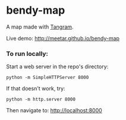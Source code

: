 # bendy-map

A map made with [Tangram](http://github.com/tangrams/tangram).

Live demo: http://meetar.github.io/bendy-map

### To run locally:

Start a web server in the repo's directory:

    python -m SimpleHTTPServer 8000
    
If that doesn't work, try:

    python -m http.server 8000
    
Then navigate to: [http://localhost:8000](http://localhost:8000)

